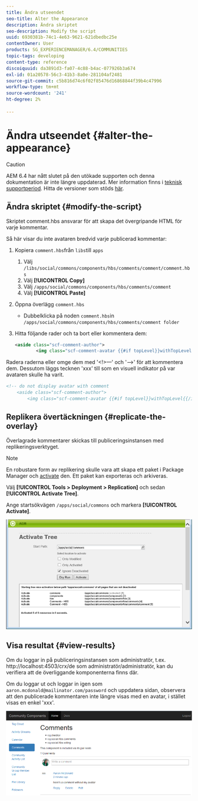 ```yaml
---
title: Ändra utseendet
seo-title: Alter the Appearance
description: Ändra skriptet
seo-description: Modify the script
uuid: 6930381b-74c1-4e63-9621-621dbedbc25e
contentOwner: User
products: SG_EXPERIENCEMANAGER/6.4/COMMUNITIES
topic-tags: developing
content-type: reference
discoiquuid: da3891d3-fa07-4c88-b4ac-077926b3a674
exl-id: 01a20578-56c3-41b3-8a0e-281104af2481
source-git-commit: c5b816d74c6f02f85476d16868844f39b4c47996
workflow-type: tm+mt
source-wordcount: '241'
ht-degree: 2%

---
```


# Ändra utseendet {#alter-the-appearance}

>[!CAUTION]
>
>AEM 6.4 har nått slutet på den utökade supporten och denna dokumentation är inte längre uppdaterad. Mer information finns i [teknisk supportperiod](https://helpx.adobe.com/support/programs/eol-matrix.html). Hitta de versioner som stöds [här](https://experienceleague.adobe.com/docs/).

## Ändra skriptet {#modify-the-script}

Skriptet comment.hbs ansvarar för att skapa det övergripande HTML för varje kommentar.

Så här visar du inte avataren bredvid varje publicerad kommentar:

1. Kopiera `comment.hbs`från `libs`till `apps`
   1. Välj `/libs/social/commons/components/hbs/comments/comment/comment.hbs`
   1. Välj **[!UICONTROL Copy]**
   1. Välj `/apps/social/commons/components/hbs/comments/comment`
   1. Välj **[!UICONTROL Paste]**
1. Öppna överlägg `comment.hbs`
   * Dubbelklicka på noden  `comment.hbs`in `/apps/social/commons/components/hbs/comments/comment folder`
1. Hitta följande rader och ta bort eller kommentera dem:

   ```xml
   <aside class="scf-comment-author">
           <img class="scf-comment-avatar {{#if topLevel}}withTopLevel{{/if}}" src="{{author.avatarUrl}}"></img>
   ```

Radera raderna eller omge dem med &#39;&lt;!>—&#39; och &#39;—>&#39; för att kommentera dem. Dessutom läggs tecknen &#39;xxx&#39; till som en visuell indikator på var avataren skulle ha varit.

```xml
<!-- do not display avatar with comment
    <aside class="scf-comment-author">
        <img class="scf-comment-avatar {{#if topLevel}}withTopLevel{{/if}}" src="{{author.avatarUrl}}"></img>
```

## Replikera övertäckningen {#replicate-the-overlay}

Överlagrade kommentarer skickas till publiceringsinstansen med replikeringsverktyget.

>[!NOTE]
>
>En robustare form av replikering skulle vara att skapa ett paket i Package Manager och [activate](../../help/sites-administering/package-manager.md#replicating-packages) den. Ett paket kan exporteras och arkiveras.

Välj **[!UICONTROL Tools > Deployment > Replication]** och sedan **[!UICONTROL Activate Tree]**.

Ange startsökvägen `/apps/social/commons` och markera **[!UICONTROL Activate]**.

![chlimage_1-42](assets/chlimage_1-42.png)

## Visa resultat {#view-results}

Om du loggar in på publiceringsinstansen som administratör, t.ex. http://localhost:4503/crx/de som administratör/administratör, kan du verifiera att de överliggande komponenterna finns där.

Om du loggar ut och loggar in igen som `aaron.mcdonald@mailinator.com/password` och uppdatera sidan, observera att den publicerade kommentaren inte längre visas med en avatar, i stället visas en enkel &#39;xxx&#39;.

![chlimage_1-43](assets/chlimage_1-43.png)
